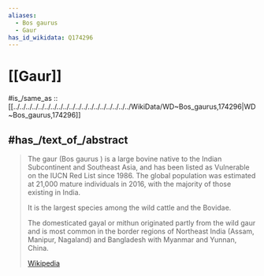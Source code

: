```yaml
---
aliases:
  - Bos gaurus
  - Gaur
has_id_wikidata: Q174296
---
```

# [[Gaur]] 

#is_/same_as :: [[../../../../../../../../../../../../../../../../../../../WikiData/WD~Bos_gaurus,174296|WD~Bos_gaurus,174296]] 

## #has_/text_of_/abstract 

> The gaur (Bos gaurus ) is a large bovine 
> native to the Indian Subcontinent and Southeast Asia, 
> and has been listed as Vulnerable on the IUCN Red List since 1986. 
> The global population was estimated at 21,000 mature individuals in 2016, 
> with the majority of those existing in India.
>
> It is the largest species among the wild cattle and the Bovidae.
>
> The domesticated gayal or mithun originated partly from the wild gaur 
> and is most common in the border regions of Northeast India 
> (Assam, Manipur, Nagaland) and Bangladesh with Myanmar and Yunnan, China.
>
> [Wikipedia](https://en.wikipedia.org/wiki/Gaur) 

